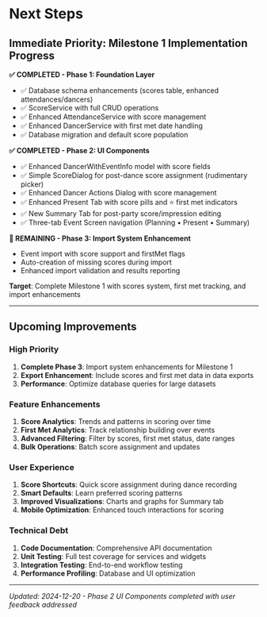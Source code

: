 # Next Steps

## Immediate Priority: Milestone 1 Implementation Progress

**✅ COMPLETED - Phase 1: Foundation Layer**
- ✅ Database schema enhancements (scores table, enhanced attendances/dancers)
- ✅ ScoreService with full CRUD operations
- ✅ Enhanced AttendanceService with score management
- ✅ Enhanced DancerService with first met date handling
- ✅ Database migration and default score population

**✅ COMPLETED - Phase 2: UI Components**  
- ✅ Enhanced DancerWithEventInfo model with score fields
- ✅ Simple ScoreDialog for post-dance score assignment (rudimentary picker)
- ✅ Enhanced Dancer Actions Dialog with score management
- ✅ Enhanced Present Tab with score pills and ⭐ first met indicators
- ✅ New Summary Tab for post-party score/impression editing
- ✅ Three-tab Event Screen navigation (Planning • Present • Summary)

**🔄 REMAINING - Phase 3: Import System Enhancement**
- Event import with score support and firstMet flags  
- Auto-creation of missing scores during import
- Enhanced import validation and results reporting

**Target**: Complete Milestone 1 with scores system, first met tracking, and import enhancements

---

## Upcoming Improvements

### High Priority
1. **Complete Phase 3**: Import system enhancements for Milestone 1
2. **Export Enhancement**: Include scores and first met data in data exports
3. **Performance**: Optimize database queries for large datasets

### Feature Enhancements
1. **Score Analytics**: Trends and patterns in scoring over time
2. **First Met Analytics**: Track relationship building over events
3. **Advanced Filtering**: Filter by scores, first met status, date ranges
4. **Bulk Operations**: Batch score assignment and updates

### User Experience
1. **Score Shortcuts**: Quick score assignment during dance recording
2. **Smart Defaults**: Learn preferred scoring patterns
3. **Improved Visualizations**: Charts and graphs for Summary tab
4. **Mobile Optimization**: Enhanced touch interactions for scoring

### Technical Debt
1. **Code Documentation**: Comprehensive API documentation
2. **Unit Testing**: Full test coverage for services and widgets
3. **Integration Testing**: End-to-end workflow testing
4. **Performance Profiling**: Database and UI optimization

---

*Updated: 2024-12-20 - Phase 2 UI Components completed with user feedback addressed*
